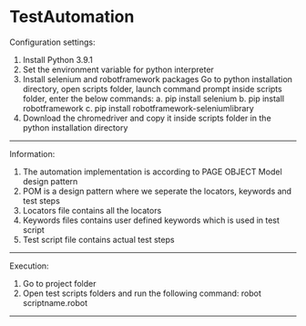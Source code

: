 # TestAutomation
Configuration settings:
1. Install Python 3.9.1
2. Set the environment variable for python interpreter
3. Install selenium and robotframework packages 
	Go to python installation directory, open scripts folder, launch command prompt inside scripts folder, enter the below commands:
	a. pip install selenium
	b. pip install robotframework
	c. pip install robotframework-seleniumlibrary
4. Download the chromedriver and copy it inside scripts folder in the python installation directory 

-------------------------------------------------------------------------------------------------------

Information:
1. The automation implementation is according to PAGE OBJECT Model design pattern
2. POM is a design pattern where we seperate the locators, keywords and test steps
3. Locators file contains all the locators
4. Keywords files contains user defined keywords which is used in test script
5. Test script file contains actual test steps

-------------------------------------------------------------------------------------------------------

Execution:
1. Go to project folder 
2. Open test scripts folders and run the following command:
	robot scriptname.robot

--------------------------------------------------------------------------------------------------------
	